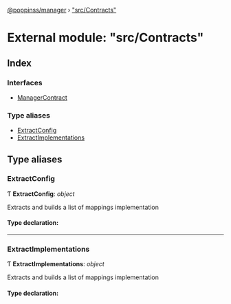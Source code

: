 [@poppinss/manager](../README.md) › ["src/Contracts"](_src_contracts_.md)

# External module: "src/Contracts"

## Index

### Interfaces

* [ManagerContract](../interfaces/_src_contracts_.managercontract.md)

### Type aliases

* [ExtractConfig](_src_contracts_.md#extractconfig)
* [ExtractImplementations](_src_contracts_.md#extractimplementations)

## Type aliases

###  ExtractConfig

Ƭ **ExtractConfig**: *object*

Extracts and builds a list of mappings implementation

#### Type declaration:

___

###  ExtractImplementations

Ƭ **ExtractImplementations**: *object*

Extracts and builds a list of mappings implementation

#### Type declaration:
